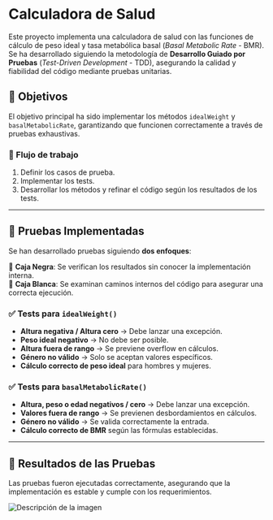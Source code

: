 # Calculadora de Salud  

Este proyecto implementa una calculadora de salud con las funciones de cálculo de peso ideal y tasa metabólica basal (*Basal Metabolic Rate* - BMR). Se ha desarrollado siguiendo la metodología de **Desarrollo Guiado por Pruebas** (*Test-Driven Development* - TDD), asegurando la calidad y fiabilidad del código mediante pruebas unitarias.

## 📌 Objetivos  
El objetivo principal ha sido implementar los métodos `idealWeight` y `basalMetabolicRate`, garantizando que funcionen correctamente a través de pruebas exhaustivas.  

### 🔹 Flujo de trabajo  
1. Definir los casos de prueba.  
2. Implementar los tests.  
3. Desarrollar los métodos y refinar el código según los resultados de los tests.  

---

## 🧪 Pruebas Implementadas  

Se han desarrollado pruebas siguiendo **dos enfoques**:  

🔹 **Caja Negra**: Se verifican los resultados sin conocer la implementación interna.  
🔹 **Caja Blanca**: Se examinan caminos internos del código para asegurar una correcta ejecución.  

### ✅ Tests para `idealWeight()`  
- **Altura negativa / Altura cero** → Debe lanzar una excepción.  
- **Peso ideal negativo** → No debe ser posible.  
- **Altura fuera de rango** → Se previene overflow en cálculos.  
- **Género no válido** → Solo se aceptan valores específicos.  
- **Cálculo correcto de peso ideal** para hombres y mujeres.  

### ✅ Tests para `basalMetabolicRate()`  
- **Altura, peso o edad negativos / cero** → Debe lanzar una excepción.  
- **Valores fuera de rango** → Se previenen desbordamientos en cálculos.  
- **Género no válido** → Se valida correctamente la entrada.  
- **Cálculo correcto de BMR** según las fórmulas establecidas.  

---

## 🔄 Resultados de las Pruebas  

Las pruebas fueron ejecutadas correctamente, asegurando que la implementación es estable y cumple con los requerimientos.  

![Descripción de la imagen](Captura)
